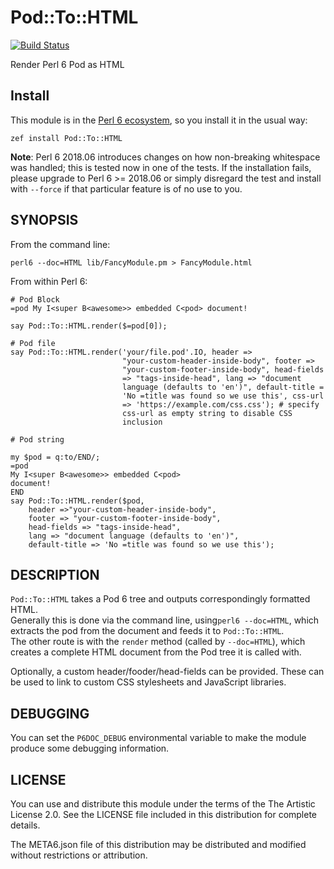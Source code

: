 # Pod::To::HTML

[![Build Status](https://travis-ci.org/perl6/Pod-To-HTML.svg?branch=master)](https://travis-ci.org/perl6/Pod-To-HTML)

Render Perl 6 Pod as HTML

## Install

This module is in the [Perl 6 ecosystem](https://modules.perl6.org), so you install it in the usual way:

    zef install Pod::To::HTML

**Note**: Perl 6 2018.06 introduces changes on how non-breaking
  whitespace was handled; this is tested now in one of the tests. If
  the installation fails, please upgrade to Perl 6 >= 2018.06 or
  simply disregard the test and install with `--force` if that
  particular feature is of no use to you.

## SYNOPSIS

From the command line:

    perl6 --doc=HTML lib/FancyModule.pm > FancyModule.html

From within Perl 6:

```perl6
# Pod Block
=pod My I<super B<awesome>> embedded C<pod> document!

say Pod::To::HTML.render($=pod[0]);

# Pod file
say Pod::To::HTML.render('your/file.pod'.IO, header =>
                         "your-custom-header-inside-body", footer =>
                         "your-custom-footer-inside-body", head-fields
                         => "tags-inside-head", lang => "document
                         language (defaults to 'en')", default-title =
                         'No =title was found so we use this', css-url
                         => 'https://example.com/css.css'); # specify
                         css-url as empty string to disable CSS
                         inclusion

# Pod string

my $pod = q:to/END/;
=pod
My I<super B<awesome>> embedded C<pod>
document!
END
say Pod::To::HTML.render($pod,
    header =>"your-custom-header-inside-body",
    footer => "your-custom-footer-inside-body",
	head-fields => "tags-inside-head",
    lang => "document language (defaults to 'en')",
	default-title => 'No =title was found so we use this');

```

## DESCRIPTION

`Pod::To::HTML` takes a Pod 6 tree and outputs correspondingly formatted HTML.  
Generally this is done via the command line, using`perl6 --doc=HTML`, which extracts the pod from the document and feeds it to `Pod::To::HTML`.  
The other route is with the `render` method (called by `--doc=HTML`),
which creates a complete HTML document from the Pod tree it is called
with. 

Optionally, a custom header/fooder/head-fields can be
provided. These can be used to link to custom CSS stylesheets and
JavaScript libraries.


## DEBUGGING

You can set the `P6DOC_DEBUG` environmental variable to make the module produce some debugging information.


## LICENSE

You can use and distribute this module under the terms of the The Artistic License 2.0. See the LICENSE file included in this distribution for complete details.

The META6.json file of this distribution may be distributed and modified without restrictions or attribution.

